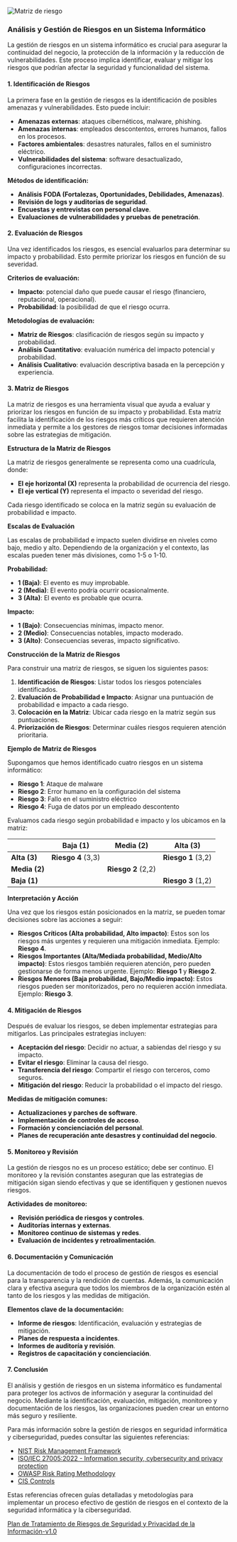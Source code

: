 ![Matriz de riesgo](./assets/ejemplo-de-matriz-de-riesgo-5×5.webp)

### Análisis y Gestión de Riesgos en un Sistema Informático

La gestión de riesgos en un sistema informático es crucial para asegurar la continuidad del negocio, la protección de la información y la reducción de vulnerabilidades. Este proceso implica identificar, evaluar y mitigar los riesgos que podrían afectar la seguridad y funcionalidad del sistema.

#### 1. **Identificación de Riesgos**
La primera fase en la gestión de riesgos es la identificación de posibles amenazas y vulnerabilidades. Esto puede incluir:
- **Amenazas externas**: ataques cibernéticos, malware, phishing.
- **Amenazas internas**: empleados descontentos, errores humanos, fallos en los procesos.
- **Factores ambientales**: desastres naturales, fallos en el suministro eléctrico.
- **Vulnerabilidades del sistema**: software desactualizado, configuraciones incorrectas.

**Métodos de identificación:**
- **Análisis FODA (Fortalezas, Oportunidades, Debilidades, Amenazas)**.
- **Revisión de logs y auditorías de seguridad**.
- **Encuestas y entrevistas con personal clave**.
- **Evaluaciones de vulnerabilidades y pruebas de penetración**.

#### 2. **Evaluación de Riesgos**
Una vez identificados los riesgos, es esencial evaluarlos para determinar su impacto y probabilidad. Esto permite priorizar los riesgos en función de su severidad.

**Criterios de evaluación:**
- **Impacto**: potencial daño que puede causar el riesgo (financiero, reputacional, operacional).
- **Probabilidad**: la posibilidad de que el riesgo ocurra.

**Metodologías de evaluación:**
- **Matriz de Riesgos**: clasificación de riesgos según su impacto y probabilidad.
- **Análisis Cuantitativo**: evaluación numérica del impacto potencial y probabilidad.
- **Análisis Cualitativo**: evaluación descriptiva basada en la percepción y experiencia.

#### 3. **Matriz de Riesgos**

La matriz de riesgos es una herramienta visual que ayuda a evaluar y priorizar los riesgos en función de su impacto y probabilidad. Esta matriz facilita la identificación de los riesgos más críticos que requieren atención inmediata y permite a los gestores de riesgos tomar decisiones informadas sobre las estrategias de mitigación.

**Estructura de la Matriz de Riesgos**

La matriz de riesgos generalmente se representa como una cuadrícula, donde:
- **El eje horizontal (X)** representa la probabilidad de ocurrencia del riesgo.
- **El eje vertical (Y)** representa el impacto o severidad del riesgo.

Cada riesgo identificado se coloca en la matriz según su evaluación de probabilidad e impacto.

**Escalas de Evaluación**

Las escalas de probabilidad e impacto suelen dividirse en niveles como bajo, medio y alto. Dependiendo de la organización y el contexto, las escalas pueden tener más divisiones, como 1-5 o 1-10.

**Probabilidad:**
- **1 (Baja)**: El evento es muy improbable.
- **2 (Media)**: El evento podría ocurrir ocasionalmente.
- **3 (Alta)**: El evento es probable que ocurra.

**Impacto:**
- **1 (Bajo)**: Consecuencias mínimas, impacto menor.
- **2 (Medio)**: Consecuencias notables, impacto moderado.
- **3 (Alto)**: Consecuencias severas, impacto significativo.

**Construcción de la Matriz de Riesgos**

Para construir una matriz de riesgos, se siguen los siguientes pasos:

1. **Identificación de Riesgos**: Listar todos los riesgos potenciales identificados.
2. **Evaluación de Probabilidad e Impacto**: Asignar una puntuación de probabilidad e impacto a cada riesgo.
3. **Colocación en la Matriz**: Ubicar cada riesgo en la matriz según sus puntuaciones.
4. **Priorización de Riesgos**: Determinar cuáles riesgos requieren atención prioritaria.

**Ejemplo de Matriz de Riesgos**

Supongamos que hemos identificado cuatro riesgos en un sistema informático:
- **Riesgo 1**: Ataque de malware
- **Riesgo 2**: Error humano en la configuración del sistema
- **Riesgo 3**: Fallo en el suministro eléctrico
- **Riesgo 4**: Fuga de datos por un empleado descontento

Evaluamos cada riesgo según probabilidad e impacto y los ubicamos en la matriz:

|               | **Baja (1)**       | **Media (2)**      | **Alta (3)**       |
| ------------- | ------------------ | ------------------ | ------------------ |
| **Alta (3)**  | **Riesgo 4** (3,3) |                    | **Riesgo 1** (3,2) |
| **Media (2)** |                    | **Riesgo 2** (2,2) |                    |
| **Baja (1)**  |                    |                    | **Riesgo 3** (1,2) |

**Interpretación y Acción**

Una vez que los riesgos están posicionados en la matriz, se pueden tomar decisiones sobre las acciones a seguir:

- **Riesgos Críticos (Alta probabilidad, Alto impacto)**: Estos son los riesgos más urgentes y requieren una mitigación inmediata. Ejemplo: **Riesgo 4**.
- **Riesgos Importantes (Alta/Mediada probabilidad, Medio/Alto impacto)**: Estos riesgos también requieren atención, pero pueden gestionarse de forma menos urgente. Ejemplo: **Riesgo 1** y **Riesgo 2**.
- **Riesgos Menores (Baja probabilidad, Bajo/Medio impacto)**: Estos riesgos pueden ser monitorizados, pero no requieren acción inmediata. Ejemplo: **Riesgo 3**.

#### 4. **Mitigación de Riesgos**
Después de evaluar los riesgos, se deben implementar estrategias para mitigarlos. Las principales estrategias incluyen:

- **Aceptación del riesgo**: Decidir no actuar, a sabiendas del riesgo y su impacto.
- **Evitar el riesgo**: Eliminar la causa del riesgo.
- **Transferencia del riesgo**: Compartir el riesgo con terceros, como seguros.
- **Mitigación del riesgo**: Reducir la probabilidad o el impacto del riesgo.

**Medidas de mitigación comunes:**
- **Actualizaciones y parches de software**.
- **Implementación de controles de acceso**.
- **Formación y concienciación del personal**.
- **Planes de recuperación ante desastres y continuidad del negocio**.

#### 5. **Monitoreo y Revisión**
La gestión de riesgos no es un proceso estático; debe ser continuo. El monitoreo y la revisión constantes aseguran que las estrategias de mitigación sigan siendo efectivas y que se identifiquen y gestionen nuevos riesgos.

**Actividades de monitoreo:**
- **Revisión periódica de riesgos y controles**.
- **Auditorías internas y externas**.
- **Monitoreo continuo de sistemas y redes**.
- **Evaluación de incidentes y retroalimentación**.

#### 6. **Documentación y Comunicación**
La documentación de todo el proceso de gestión de riesgos es esencial para la transparencia y la rendición de cuentas. Además, la comunicación clara y efectiva asegura que todos los miembros de la organización estén al tanto de los riesgos y las medidas de mitigación.

**Elementos clave de la documentación:**
- **Informe de riesgos**: Identificación, evaluación y estrategias de mitigación.
- **Planes de respuesta a incidentes**.
- **Informes de auditoría y revisión**.
- **Registros de capacitación y concienciación**.

#### 7. **Conclusión**
El análisis y gestión de riesgos en un sistema informático es fundamental para proteger los activos de información y asegurar la continuidad del negocio. Mediante la identificación, evaluación, mitigación, monitoreo y documentación de los riesgos, las organizaciones pueden crear un entorno más seguro y resiliente.

Para más información sobre la gestión de riesgos en seguridad informática y ciberseguridad, puedes consultar las siguientes referencias:
- [NIST Risk Management Framework](https://csrc.nist.gov/publications/detail/sp/800-37/rev-2/final)
- [ISO/IEC 27005:2022 - Information security, cybersecurity and privacy protection]((https://en.wikipedia.org/wiki/ISO/IEC_27005))
- [OWASP Risk Rating Methodology](https://owasp.org/www-community/OWASP_Risk_Rating_Methodology)
- [CIS Controls](https://www.cisecurity.org/controls/)

Estas referencias ofrecen guías detalladas y metodologías para implementar un proceso efectivo de gestión de riesgos en el contexto de la seguridad informática y la ciberseguridad.

[Plan de Tratamiento de Riesgos de Seguridad y Privacidad de la Información-v1.0](https://www.esap.edu.co/portal/wp-content/uploads/2019/03/Plan-de-Tratamiento-de-Riesgos-de-Seguridad-y-Privacidad-de-la-Información-v_1.0.pdf)